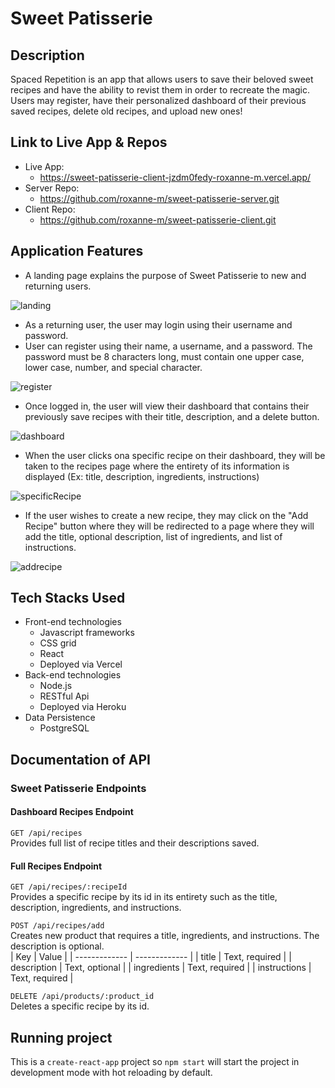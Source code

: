 # Sweet Patisserie

## Description

Spaced Repetition is an app that allows users to save their beloved sweet recipes and have the ability to revist them in order to recreate the magic. Users may register, have their personalized dashboard of their previous saved recipes, delete old recipes, and upload new ones!

## Link to Live App & Repos

- Live App:
  - https://sweet-patisserie-client-jzdm0fedy-roxanne-m.vercel.app/
- Server Repo:
  - https://github.com/roxanne-m/sweet-patisserie-server.git
- Client Repo:
  - https://github.com/roxanne-m/sweet-patisserie-client.git

## Application Features

- A landing page explains the purpose of Sweet Patisserie to new and returning users.

![landing](https://user-images.githubusercontent.com/70825798/112699857-f8089180-8e49-11eb-937f-a6da156c1c38.JPG)

- As a returning user, the user may login using their username and password.
- User can register using their name, a username, and a password. The password must be 8 characters long, must contain one upper case, lower case, number, and special character.

![register](https://user-images.githubusercontent.com/70825798/112699763-c68fc600-8e49-11eb-9bff-3998dfaff9e8.JPG)

- Once logged in, the user will view their dashboard that contains their previously save recipes with their title, description, and a delete button.

![dashboard](https://user-images.githubusercontent.com/70825798/112699905-1e2e3180-8e4a-11eb-8f70-e8a2fe812f56.JPG)

- When the user clicks ona specific recipe on their dashboard, they will be taken to the recipes page where the entirety of its information is displayed (Ex: title, description, ingredients, instructions)

![specificRecipe](https://user-images.githubusercontent.com/70825798/112699996-5d5c8280-8e4a-11eb-8026-c5e53882b330.JPG)

- If the user wishes to create a new recipe, they may click on the "Add Recipe" button where they will be redirected to a page where they will add the title, optional description, list of ingredients, and list of instructions.

![addrecipe](https://user-images.githubusercontent.com/70825798/112700113-a7ddff00-8e4a-11eb-9c91-317bca600717.JPG)

## Tech Stacks Used

- Front-end technologies
  - Javascript frameworks
  - CSS grid
  - React
  - Deployed via Vercel
- Back-end technologies
  - Node.js
  - RESTful Api
  - Deployed via Heroku
- Data Persistence
  - PostgreSQL

## Documentation of API

### Sweet Patisserie Endpoints

#### Dashboard Recipes Endpoint

`GET /api/recipes` <br/>
Provides full list of recipe titles and their descriptions saved. <br/>

#### Full Recipes Endpoint

`GET /api/recipes/:recipeId` <br/>
Provides a specific recipe by its id in its entirety such as the title, description, ingredients, and instructions. <br/>

`POST /api/recipes/add` <br/>
Creates new product that requires a title, ingredients, and instructions. The description is optional. <br/>
| Key | Value |
| ------------- | ------------- |
| title | Text, required |
| description | Text, optional |
| ingredients | Text, required |
| instructions | Text, required |

`DELETE /api/products/:product_id` <br/>
Deletes a specific recipe by its id. <br/>

## Running project

This is a `create-react-app` project so `npm start` will start the project in development mode with hot reloading by default.
